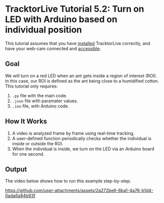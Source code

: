 # TracktorLive Tutorial 5.2: Turn on LED with Arduino based on individual position

This tutorial assumes that you have [installed](../../DOCS/03-installation.md)
TracktorLive correctly, and have your web-cam connected and
[accessible](../../DOCS/COMPORT.md).

## Goal

We will turn on a red LED when an ant gets inside a region of interest (ROI). 
In this case, our ROI is defined as the ant being close to a humidified cotton. 
This tutorial only requires:

1. ```.py``` file with the main code.
2. ```.json``` file with paramater values.
3. ```.ino``` file, with Arduino code.  

## How It Works

1.  A video is analyzed frame by frame using real-time tracking.
2.  A user-defined function periodically checks whether the individual is inside or outside the ROI.
3.  When the individual is inside, we turn on the LED via an Arduino board for one second.

## Output

The video below shows how to run this example step-by-step.

https://github.com/user-attachments/assets/2a272be6-6ba1-4a76-b1d4-0ada6a84b93f

